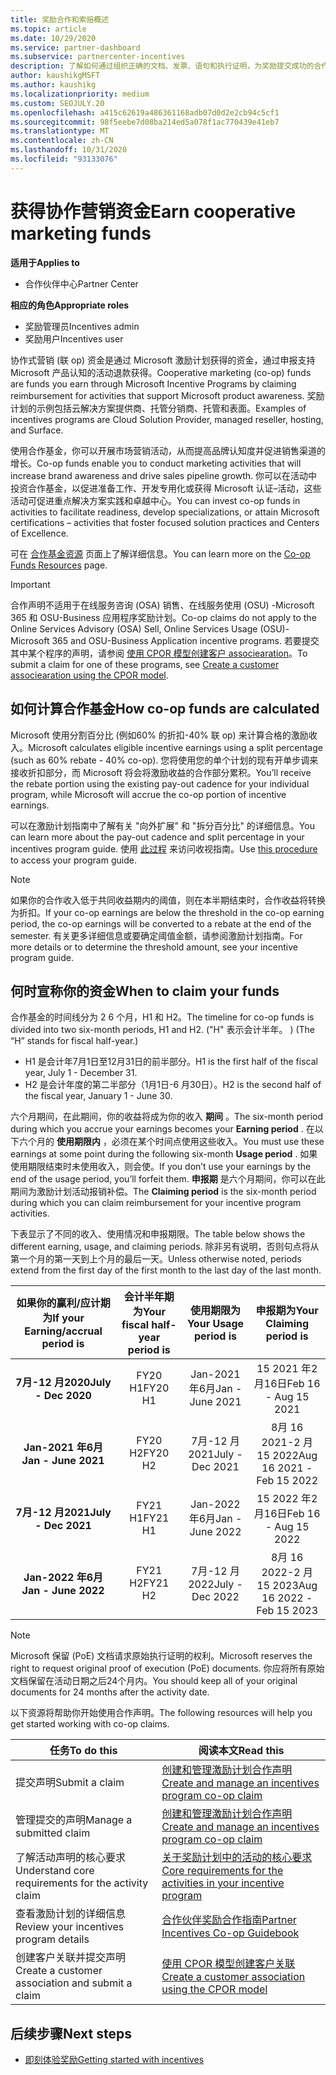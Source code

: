 ```yaml
---
title: 奖励合作和索赔概述
ms.topic: article
ms.date: 10/29/2020
ms.service: partner-dashboard
ms.subservice: partnercenter-incentives
description: 了解如何通过组织正确的文档、发票、语句和执行证明，为奖励提交成功的合作声明。
author: kaushikgMSFT
ms.author: kaushikg
ms.localizationpriority: medium
ms.custom: SEOJULY.20
ms.openlocfilehash: a415c62619a486361168adb07d0d2e2cb94c5cf1
ms.sourcegitcommit: 98f5eebe7d08ba214ed5a078f1ac770439e41eb7
ms.translationtype: MT
ms.contentlocale: zh-CN
ms.lasthandoff: 10/31/2020
ms.locfileid: "93133076"
---
```

# <a name="earn-cooperative-marketing-funds"></a><span data-ttu-id="121b2-103">获得协作营销资金</span><span class="sxs-lookup"><span data-stu-id="121b2-103">Earn cooperative marketing funds</span></span>

<span data-ttu-id="121b2-104">**适用于**</span><span class="sxs-lookup"><span data-stu-id="121b2-104">**Applies to**</span></span>

- <span data-ttu-id="121b2-105">合作伙伴中心</span><span class="sxs-lookup"><span data-stu-id="121b2-105">Partner Center</span></span>

<span data-ttu-id="121b2-106">**相应的角色**</span><span class="sxs-lookup"><span data-stu-id="121b2-106">**Appropriate roles**</span></span>

- <span data-ttu-id="121b2-107">奖励管理员</span><span class="sxs-lookup"><span data-stu-id="121b2-107">Incentives admin</span></span>
- <span data-ttu-id="121b2-108">奖励用户</span><span class="sxs-lookup"><span data-stu-id="121b2-108">Incentives user</span></span>

<span data-ttu-id="121b2-109">协作式营销 (联 op) 资金是通过 Microsoft 激励计划获得的资金，通过申报支持 Microsoft 产品认知的活动退款获得。</span><span class="sxs-lookup"><span data-stu-id="121b2-109">Cooperative marketing (co-op) funds are funds you earn through Microsoft Incentive Programs by claiming reimbursement for activities that support Microsoft product awareness.</span></span> <span data-ttu-id="121b2-110">奖励计划的示例包括云解决方案提供商、托管分销商、托管和表面。</span><span class="sxs-lookup"><span data-stu-id="121b2-110">Examples of incentives programs are Cloud Solution Provider, managed reseller, hosting, and Surface.</span></span>

<span data-ttu-id="121b2-111">使用合作基金，你可以开展市场营销活动，从而提高品牌认知度并促进销售渠道的增长。</span><span class="sxs-lookup"><span data-stu-id="121b2-111">Co-op funds enable you to conduct marketing activities that will increase brand awareness and drive sales pipeline growth.</span></span> <span data-ttu-id="121b2-112">你可以在活动中投资合作基金，以促进准备工作、开发专用化或获得 Microsoft 认证–活动，这些活动可促进重点解决方案实践和卓越中心。</span><span class="sxs-lookup"><span data-stu-id="121b2-112">You can invest co-op funds in activities to facilitate readiness, develop specializations, or attain Microsoft certifications – activities that foster focused solution practices and Centers of Excellence.</span></span>

<span data-ttu-id="121b2-113">可在 [合作基金资源](https://partner.microsoft.com/asset/collection/co-op-funds-resources#/) 页面上了解详细信息。</span><span class="sxs-lookup"><span data-stu-id="121b2-113">You can learn more on the [Co-op Funds Resources](https://partner.microsoft.com/asset/collection/co-op-funds-resources#/) page.</span></span>

>[!Important]
><span data-ttu-id="121b2-114">合作声明不适用于在线服务咨询 (OSA) 销售、在线服务使用 (OSU) -Microsoft 365 和 OSU-Business 应用程序奖励计划。</span><span class="sxs-lookup"><span data-stu-id="121b2-114">Co-op claims do not apply to the Online Services Advisory (OSA) Sell, Online Services Usage (OSU)-Microsoft 365 and OSU-Business Application incentive programs.</span></span> <span data-ttu-id="121b2-115">若要提交其中某个程序的声明，请参阅 [使用 CPOR 模型创建客户 associearation](submit-osa-claim.md)。</span><span class="sxs-lookup"><span data-stu-id="121b2-115">To submit a claim for one of these programs, see [Create a customer associearation using the CPOR model](submit-osa-claim.md).</span></span>

## <a name="how-co-op-funds-are-calculated"></a><span data-ttu-id="121b2-116">如何计算合作基金</span><span class="sxs-lookup"><span data-stu-id="121b2-116">How co-op funds are calculated</span></span>

<span data-ttu-id="121b2-117">Microsoft 使用分割百分比 (例如60% 的折扣-40% 联 op) 来计算合格的激励收入。</span><span class="sxs-lookup"><span data-stu-id="121b2-117">Microsoft calculates eligible incentive earnings using a split percentage (such as 60% rebate - 40% co-op).</span></span> <span data-ttu-id="121b2-118">您将使用您的单个计划的现有开单步调来接收折扣部分，而 Microsoft 将会将激励收益的合作部分累积。</span><span class="sxs-lookup"><span data-stu-id="121b2-118">You’ll receive the rebate portion using the existing pay-out cadence for your individual program, while Microsoft will accrue the co-op portion of incentive earnings.</span></span>

<span data-ttu-id="121b2-119">可以在激励计划指南中了解有关 "向外扩展" 和 "拆分百分比" 的详细信息。</span><span class="sxs-lookup"><span data-stu-id="121b2-119">You can learn more about the pay-out cadence and split percentage in your incentives program guide.</span></span> <span data-ttu-id="121b2-120">使用 [此过程](incentives-determined-your-program-eligibility.md) 来访问收视指南。</span><span class="sxs-lookup"><span data-stu-id="121b2-120">Use [this procedure](incentives-determined-your-program-eligibility.md) to access your program guide.</span></span>

>[!NOTE]
><span data-ttu-id="121b2-121">如果你的合作收入低于共同收益期内的阈值，则在本半期结束时，合作收益将转换为折扣。</span><span class="sxs-lookup"><span data-stu-id="121b2-121">If your co-op earnings are below the threshold in the co-op earning period, the co-op earnings will be converted to a rebate at the end of the semester.</span></span> <span data-ttu-id="121b2-122">有关更多详细信息或要确定阈值金额，请参阅激励计划指南。</span><span class="sxs-lookup"><span data-stu-id="121b2-122">For more details or to determine the threshold amount, see your incentive program guide.</span></span>

## <a name="when-to-claim-your-funds"></a><span data-ttu-id="121b2-123">何时宣称你的资金</span><span class="sxs-lookup"><span data-stu-id="121b2-123">When to claim your funds</span></span>

<span data-ttu-id="121b2-124">合作基金的时间线分为 2 6 个月，H1 和 H2。</span><span class="sxs-lookup"><span data-stu-id="121b2-124">The timeline for co-op funds is divided into two six-month periods, H1 and H2.</span></span> <span data-ttu-id="121b2-125"> ("H" 表示会计半年。 ) </span><span class="sxs-lookup"><span data-stu-id="121b2-125">(The “H” stands for fiscal half-year.)</span></span>

- <span data-ttu-id="121b2-126">H1 是会计年7月1日至12月31日的前半部分。</span><span class="sxs-lookup"><span data-stu-id="121b2-126">H1 is the first half of the fiscal year, July 1 - December 31.</span></span>
- <span data-ttu-id="121b2-127">H2 是会计年度的第二半部分（1月1日-6 月30日）。</span><span class="sxs-lookup"><span data-stu-id="121b2-127">H2 is the second half of the fiscal year, January 1 - June 30.</span></span>

<span data-ttu-id="121b2-128">六个月期间，在此期间，你的收益将成为你的收入 **期间** 。</span><span class="sxs-lookup"><span data-stu-id="121b2-128">The six-month period during which you accrue your earnings becomes your **Earning period** .</span></span> <span data-ttu-id="121b2-129">在以下六个月的 **使用期限内** ，必须在某个时间点使用这些收入。</span><span class="sxs-lookup"><span data-stu-id="121b2-129">You must use these earnings at some point during the following six-month **Usage period** .</span></span> <span data-ttu-id="121b2-130">如果使用期限结束时未使用收入，则会使。</span><span class="sxs-lookup"><span data-stu-id="121b2-130">If you don’t use your earnings by the end of the usage period, you’ll forfeit them.</span></span> <span data-ttu-id="121b2-131">**申报期** 是六个月期间，你可以在此期间为激励计划活动报销补偿。</span><span class="sxs-lookup"><span data-stu-id="121b2-131">The **Claiming period** is the six-month period during which you can claim reimbursement for your incentive program activities.</span></span>

<span data-ttu-id="121b2-132">下表显示了不同的收入、使用情况和申报期限。</span><span class="sxs-lookup"><span data-stu-id="121b2-132">The table below shows the different earning, usage, and claiming periods.</span></span> <span data-ttu-id="121b2-133">除非另有说明，否则句点将从第一个月的第一天到上个月的最后一天。</span><span class="sxs-lookup"><span data-stu-id="121b2-133">Unless otherwise noted, periods extend from the first day of the first month to the last day of the last month.</span></span>

|  <span data-ttu-id="121b2-134">如果你的赢利/应计期为</span><span class="sxs-lookup"><span data-stu-id="121b2-134">If your Earning/accrual period is</span></span>  |<span data-ttu-id="121b2-135">会计半年期为</span><span class="sxs-lookup"><span data-stu-id="121b2-135">Your fiscal half-year period is</span></span>  |  <span data-ttu-id="121b2-136">使用期限为</span><span class="sxs-lookup"><span data-stu-id="121b2-136">Your Usage period is</span></span>  |  <span data-ttu-id="121b2-137">申报期为</span><span class="sxs-lookup"><span data-stu-id="121b2-137">Your Claiming period is</span></span>  |
| :-----------: | :-----------: | :-----------: | :-----------: |
|<span data-ttu-id="121b2-138">**7月-12 月2020**</span><span class="sxs-lookup"><span data-stu-id="121b2-138">**July - Dec 2020**</span></span>| <span data-ttu-id="121b2-139">FY20 H1</span><span class="sxs-lookup"><span data-stu-id="121b2-139">FY20 H1</span></span>  |  <span data-ttu-id="121b2-140">Jan-2021 年6月</span><span class="sxs-lookup"><span data-stu-id="121b2-140">Jan - June 2021</span></span>  |  <span data-ttu-id="121b2-141">15 2021 年2月16日</span><span class="sxs-lookup"><span data-stu-id="121b2-141">Feb 16 - Aug 15 2021</span></span>  |
|<span data-ttu-id="121b2-142">**Jan-2021 年6月**</span><span class="sxs-lookup"><span data-stu-id="121b2-142">**Jan - June 2021**</span></span> |  <span data-ttu-id="121b2-143">FY20 H2</span><span class="sxs-lookup"><span data-stu-id="121b2-143">FY20 H2</span></span>  |  <span data-ttu-id="121b2-144">7月-12 月2021</span><span class="sxs-lookup"><span data-stu-id="121b2-144">July - Dec 2021</span></span>  |  <span data-ttu-id="121b2-145">8月 16 2021-2 月 15 2022</span><span class="sxs-lookup"><span data-stu-id="121b2-145">Aug 16 2021 - Feb 15 2022</span></span>  |
|<span data-ttu-id="121b2-146">**7月-12 月2021**</span><span class="sxs-lookup"><span data-stu-id="121b2-146">**July - Dec 2021**</span></span>|  <span data-ttu-id="121b2-147">FY21 H1</span><span class="sxs-lookup"><span data-stu-id="121b2-147">FY21 H1</span></span>  |  <span data-ttu-id="121b2-148">Jan-2022 年6月</span><span class="sxs-lookup"><span data-stu-id="121b2-148">Jan - June 2022</span></span>  |  <span data-ttu-id="121b2-149">15 2022 年2月16日</span><span class="sxs-lookup"><span data-stu-id="121b2-149">Feb 16 - Aug 15 2022</span></span>  |
|<span data-ttu-id="121b2-150">**Jan-2022 年6月**</span><span class="sxs-lookup"><span data-stu-id="121b2-150">**Jan - June 2022**</span></span> |  <span data-ttu-id="121b2-151">FY21 H2</span><span class="sxs-lookup"><span data-stu-id="121b2-151">FY21 H2</span></span>  |  <span data-ttu-id="121b2-152">7月-12 月2022</span><span class="sxs-lookup"><span data-stu-id="121b2-152">July - Dec 2022</span></span>  |  <span data-ttu-id="121b2-153">8月 16 2022-2 月 15 2023</span><span class="sxs-lookup"><span data-stu-id="121b2-153">Aug 16 2022 - Feb 15 2023</span></span>  |

>[!NOTE]
><span data-ttu-id="121b2-154">Microsoft 保留 (PoE) 文档请求原始执行证明的权利。</span><span class="sxs-lookup"><span data-stu-id="121b2-154">Microsoft reserves the right to request original proof of execution (PoE) documents.</span></span> <span data-ttu-id="121b2-155">你应将所有原始文档保留在活动日期之后24个月内。</span><span class="sxs-lookup"><span data-stu-id="121b2-155">You should keep all of your original documents for 24 months after the activity date.</span></span>

<span data-ttu-id="121b2-156">以下资源将帮助你开始使用合作声明。</span><span class="sxs-lookup"><span data-stu-id="121b2-156">The following resources will help you get started working with co-op claims.</span></span>

| <span data-ttu-id="121b2-157">任务</span><span class="sxs-lookup"><span data-stu-id="121b2-157">To do this</span></span> | <span data-ttu-id="121b2-158">阅读本文</span><span class="sxs-lookup"><span data-stu-id="121b2-158">Read this</span></span> |
| ------ | ----------- |
| <span data-ttu-id="121b2-159">提交声明</span><span class="sxs-lookup"><span data-stu-id="121b2-159">Submit a claim</span></span> |  [<span data-ttu-id="121b2-160">创建和管理激励计划合作声明</span><span class="sxs-lookup"><span data-stu-id="121b2-160">Create and manage an incentives program co-op claim</span></span>](create-incentives-claims.md)  |
| <span data-ttu-id="121b2-161">管理提交的声明</span><span class="sxs-lookup"><span data-stu-id="121b2-161">Manage a submitted claim</span></span> | [<span data-ttu-id="121b2-162">创建和管理激励计划合作声明</span><span class="sxs-lookup"><span data-stu-id="121b2-162">Create and manage an incentives program co-op claim</span></span>](create-incentives-claims.md)    |
| <span data-ttu-id="121b2-163">了解活动声明的核心要求</span><span class="sxs-lookup"><span data-stu-id="121b2-163">Understand core requirements for the activity claim</span></span> | [<span data-ttu-id="121b2-164">关于奖励计划中的活动的核心要求</span><span class="sxs-lookup"><span data-stu-id="121b2-164">Core requirements for the activities in your incentive program</span></span>](core-requirements.md)   |
| <span data-ttu-id="121b2-165">查看激励计划的详细信息</span><span class="sxs-lookup"><span data-stu-id="121b2-165">Review your incentives program details</span></span> | [<span data-ttu-id="121b2-166">合作伙伴奖励合作指南</span><span class="sxs-lookup"><span data-stu-id="121b2-166">Partner Incentives Co-op Guidebook</span></span>](https://assetsprod.microsoft.com/co-op-guidebook.pdf)  |
| <span data-ttu-id="121b2-167">创建客户关联并提交声明</span><span class="sxs-lookup"><span data-stu-id="121b2-167">Create a customer association and submit a claim</span></span> | [<span data-ttu-id="121b2-168">使用 CPOR 模型创建客户关联</span><span class="sxs-lookup"><span data-stu-id="121b2-168">Create a customer association using the CPOR model</span></span>](submit-osa-claim.md)   |

## <a name="next-steps"></a><span data-ttu-id="121b2-169">后续步骤</span><span class="sxs-lookup"><span data-stu-id="121b2-169">Next steps</span></span>

- [<span data-ttu-id="121b2-170">即刻体验奖励</span><span class="sxs-lookup"><span data-stu-id="121b2-170">Getting started with incentives</span></span>](incentives-get-started-intro.md)
